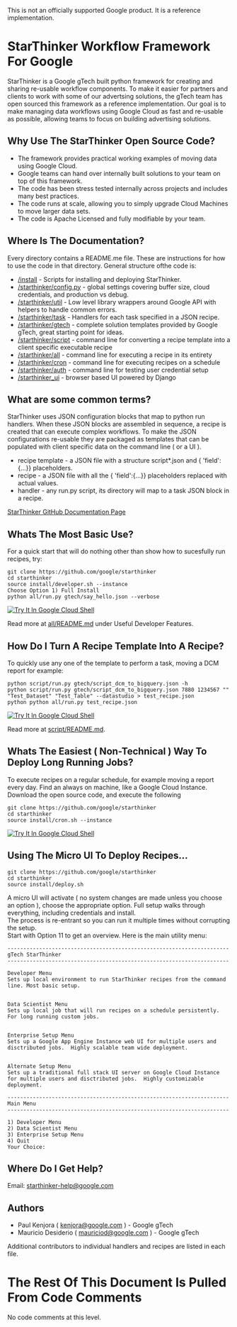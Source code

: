 This is not an officially supported Google product.  It is a reference implementation.

# StarThinker Workflow Framework For Google

StarThinker is a Google gTech built python framework for creating and sharing re-usable workflow components. 
To make it easier for partners and clients to work with some of our advertsing solutions, the gTech team has
open sourced this framework as a reference implementation.  Our goal is to make managing data workflows
using Google Cloud as fast and re-usable as possible, allowing teams to focus on building advertising solutions.

## Why Use The StarThinker Open Source Code?

- The framework provides practical working examples of moving data using Google Cloud.
- Google teams can hand over internally built solutions to your team on top of this framework.
- The code has been stress tested internally across projects and includes many best practices.
- The code runs at scale, allowing you to simply upgrade Cloud Machines to move larger data sets.
- The code is Apache Licensed and fully modifiable by your team.

## Where Is The Documentation?

Every directory contains a README.me file. These are instructions for how to use the code in that directory.
General structure ofthe code is:

- [/install](install/) - Scripts for installing and deploying StarThinker.
- [/starthinker/config.py](starthinker/config.py) - global settings covering buffer size, cloud credentials, and production vs debug.
- [/starthinker/util](starthinker/util/) - Low level library wrappers around Google API with helpers to handle common errors.
- [/starthinker/task](starthinker/task/) - Handlers for each task specified in a JSON recipe.
- [/starthinker/gtech](starthinker/gtech/) - complete solution templates provided by Google gTech, great starting point for ideas.
- [/starthinker/script](starthinker/script/) - command line for converting a recipe template into a client specific executable recipe
- [/starthinker/all](starthinker/all/) - command line for executing a recipe in its entirety
- [/starthinker/cron](starthinker/cron/) - command line for executing recipes on a schedule
- [/starthinker/auth](starthinker/auth/) - command line for testing user credential setup
- [/starthinker_ui](starthinker/starthinker_ui/) - browser based UI powered by Django

## What are some common terms?

StarThinker uses JSON configuration blocks that map to python run handlers.  When these JSON blocks
are assembled in sequence, a recipe is created that can execute complex workflows.  To make the JSON
configurations re-usable they are packaged as templates that can be populated with client specific
data on the command line ( or a UI ).

- recipe template - a JSON file with a structure script\*.json and { 'field':{...}} placeholders.
- recipe - a JSON file with all the { 'field':{...}} placeholders replaced with actual values.
- handler - any run.py script, its directory will map to a task JSON block in a recipe.

[StarThinker GitHub Documentation Page](https://google.github.io/starthinker/)

## Whats The Most Basic Use?


For a quick start that will do nothing other than show how to sucesfully run recipes, try:

```
git clone https://github.com/google/starthinker
cd starthinker
source install/developer.sh --instance
Choose Option 1) Full Install
python all/run.py gtech/say_hello.json --verbose
```

[![Try It In Google Cloud Shell](http://gstatic.com/cloudssh/images/open-btn.svg)](https://console.cloud.google.com/cloudshell/editor?cloudshell_git_repo=https%3A%2F%2Fgithub.com%2Fgoogle%2Fstarthinker&cloudshell_print=%2FLAUNCH_RECIPE.txt&cloudshell_tutorial=%2FREADME.md)

Read more at [all/README.md](all/README.md) under Useful Developer Features. 

## How Do I Turn A Recipe Template Into A Recipe?

To quickly use any one of the template to perform a task, moving a DCM report for example:

```
python script/run.py gtech/script_dcm_to_bigquery.json -h
python script/run.py gtech/script_dcm_to_bigquery.json 7880 1234567 "" "Test_Dataset" "Test_Table" --datastudio > test_recipe.json
python python all/run.py test_recipe.json
```

[![Try It In Google Cloud Shell](http://gstatic.com/cloudssh/images/open-btn.svg)](https://console.cloud.google.com/cloudshell/editor?cloudshell_git_repo=https%3A%2F%2Fgithub.com%2Fgoogle%2Fstarthinker&cloudshell_print=%2FLAUNCH_DEPLOY.txt&cloudshell_tutorial=%2FREADME.md)

Read more at [script/README.md](script/README.md).

## Whats The Easiest ( Non-Technical ) Way To Deploy Long Running Jobs?

To execute recipes on a regular schedule, for example moving a report every day. Find an always
on machine, like a Google Cloud Instance. Download the open source code, and execute the following

```
git clone https://github.com/google/starthinker
cd starthinker
source install/cron.sh --instance
```

[![Try It In Google Cloud Shell](http://gstatic.com/cloudssh/images/open-btn.svg)](https://console.cloud.google.com/cloudshell/editor?cloudshell_git_repo=https%3A%2F%2Fgithub.com%2Fgoogle%2Fstarthinker&cloudshell_print=%2FLAUNCH_DEPLOY.txt&cloudshell_tutorial=README.md)

## Using The Micro UI To Deploy Recipes...

```
git clone https://github.com/google/starthinker
cd starthinker
source install/deploy.sh
```

A micro UI will activate ( no system changes are made unless you choose an option ), choose the 
appropriate option.  Full setup walks through everything, including credentials and install.  
The process is re-entrant so you can run it multiple times without corrupting the setup.  
Start with Option 11 to get an overview. Here is the main utility menu:

```
----------------------------------------------------------------------
gTech StarThinker
----------------------------------------------------------------------

Developer Menu
Sets up local environment to run StarThinker recipes from the command line. Most basic setup.


Data Scientist Menu
Sets up local job that will run recipes on a schedule persistently.  For long running custom jobs.


Enterprise Setup Menu
Sets up a Google App Engine Instance web UI for multiple users and disctributed jobs.  Highly scalable team wide deployment.


Alternate Setup Menu
Sets up a traditional full stack UI server on Google Cloud Instance for multiple users and disctributed jobs.  Highly customizable deployment.

----------------------------------------------------------------------
Main Menu
----------------------------------------------------------------------

1) Developer Menu
2) Data Scientist Menu
3) Enterprise Setup Menu
4) Quit
Your Choice: 
```

## Where Do I Get Help?

Email: starthinker-help@google.com

## Authors 

- Paul Kenjora ( kenjora@google.com ) - Google gTech
- Mauricio Desiderio ( mauriciod@google.com ) - Google gTech

Additional contributors to individual handlers and recipes are listed in each file.

# The Rest Of This Document Is Pulled From Code Comments

No code comments at this level.
